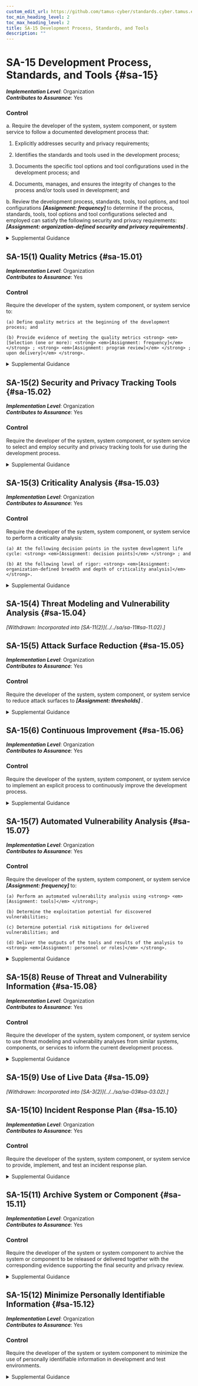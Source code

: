 ```yaml
---
custom_edit_url: https://github.com/tamus-cyber/standards.cyber.tamus.edu/tree/main/static/content/tamus.edu/TAMUS_profile.xml
toc_min_heading_level: 2
toc_max_heading_level: 2
title: SA-15 Development Process, Standards, and Tools
description: ""
---
```


# SA-15 Development Process, Standards, and Tools {#sa-15}

_**Implementation Level**_: Organization\
_**Contributes to Assurance**_: Yes

### Control

a. Require the developer of the system, system component, or system service to follow a documented development process that:

1. Explicitly addresses security and privacy requirements;

2. Identifies the standards and tools used in the development process;

3. Documents the specific tool options and tool configurations used in the development process; and

4. Documents, manages, and ensures the integrity of changes to the process and/or tools used in development; and

b. Review the development process, standards, tools, tool options, and tool configurations <strong> <em>[Assignment: frequency]</em> </strong> to determine if the process, standards, tools, tool options and tool configurations selected and employed can satisfy the following security and privacy requirements: <strong> <em>[Assignment: organization-defined security and privacy requirements]</em> </strong>.

<details>
  <summary>Supplemental Guidance</summary>

Development tools include programming languages and computer-aided design systems. Reviews of development processes include the use of maturity models to determine the potential effectiveness of such processes. Maintaining the integrity of changes to tools and processes facilitates effective supply chain risk assessment and mitigation. Such integrity requires configuration control throughout the system development life cycle to track authorized changes and prevent unauthorized changes.

</details>

## SA-15(1) Quality Metrics {#sa-15.01}

_**Implementation Level**_: Organization\
_**Contributes to Assurance**_: Yes

### Control

Require the developer of the system, system component, or system service to:

    (a) Define quality metrics at the beginning of the development process; and

    (b) Provide evidence of meeting the quality metrics <strong> <em>[Selection (one or more): <strong> <em>[Assignment: frequency]</em> </strong> ; <strong> <em>[Assignment: program review]</em> </strong> ; upon delivery]</em> </strong>.

<details>
  <summary>Supplemental Guidance</summary>

Organizations use quality metrics to establish acceptable levels of system quality. Metrics can include quality gates, which are collections of completion criteria or sufficiency standards that represent the satisfactory execution of specific phases of the system development project. For example, a quality gate may require the elimination of all compiler warnings or a determination that such warnings have no impact on the effectiveness of required security or privacy capabilities. During the execution phases of development projects, quality gates provide clear, unambiguous indications of progress. Other metrics apply to the entire development project. Metrics can include defining the severity thresholds of vulnerabilities in accordance with organizational risk tolerance, such as requiring no known vulnerabilities in the delivered system with a Common Vulnerability Scoring System (CVSS) severity of medium or high.

</details>

## SA-15(2) Security and Privacy Tracking Tools {#sa-15.02}

_**Implementation Level**_: Organization\
_**Contributes to Assurance**_: Yes

### Control

Require the developer of the system, system component, or system service to select and employ security and privacy tracking tools for use during the development process.

<details>
  <summary>Supplemental Guidance</summary>

System development teams select and deploy security and privacy tracking tools, including vulnerability or work item tracking systems that facilitate assignment, sorting, filtering, and tracking of completed work items or tasks associated with development processes.

</details>

## SA-15(3) Criticality Analysis {#sa-15.03}

_**Implementation Level**_: Organization\
_**Contributes to Assurance**_: Yes

### Control

Require the developer of the system, system component, or system service to perform a criticality analysis:

    (a) At the following decision points in the system development life cycle: <strong> <em>[Assignment: decision points]</em> </strong> ; and

    (b) At the following level of rigor: <strong> <em>[Assignment: organization-defined breadth and depth of criticality analysis]</em> </strong>.

<details>
  <summary>Supplemental Guidance</summary>

Criticality analysis performed by the developer provides input to the criticality analysis performed by organizations. Developer input is essential to organizational criticality analysis because organizations may not have access to detailed design documentation for system components that are developed as commercial off-the-shelf products. Such design documentation includes functional specifications, high-level designs, low-level designs, source code, and hardware schematics. Criticality analysis is important for organizational systems that are designated as high value assets. High value assets can be moderate- or high-impact systems due to heightened adversarial interest or potential adverse effects on the federal enterprise. Developer input is especially important when organizations conduct supply chain criticality analyses.

</details>

## SA-15(4) Threat Modeling and Vulnerability Analysis {#sa-15.04}


<prop xmlns="http://csrc.nist.gov/ns/oscal/1.0" name="status" value="withdrawn">
               <em>[Withdrawn: Incorporated into [SA-11(2)](../../sa/sa-11#sa-11.02).]</em>
            </prop>
            

## SA-15(5) Attack Surface Reduction {#sa-15.05}

_**Implementation Level**_: Organization\
_**Contributes to Assurance**_: Yes

### Control

Require the developer of the system, system component, or system service to reduce attack surfaces to <strong> <em>[Assignment: thresholds]</em> </strong>.

<details>
  <summary>Supplemental Guidance</summary>

Attack surface reduction is closely aligned with threat and vulnerability analyses and system architecture and design. Attack surface reduction is a means of reducing risk to organizations by giving attackers less opportunity to exploit weaknesses or deficiencies (i.e., potential vulnerabilities) within systems, system components, and system services. Attack surface reduction includes implementing the concept of layered defenses, applying the principles of least privilege and least functionality, applying secure software development practices, deprecating unsafe functions, reducing entry points available to unauthorized users, reducing the amount of code that executes, and eliminating application programming interfaces (APIs) that are vulnerable to attacks.

</details>

## SA-15(6) Continuous Improvement {#sa-15.06}

_**Implementation Level**_: Organization\
_**Contributes to Assurance**_: Yes

### Control

Require the developer of the system, system component, or system service to implement an explicit process to continuously improve the development process.

<details>
  <summary>Supplemental Guidance</summary>

Developers of systems, system components, and system services consider the effectiveness and efficiency of their development processes for meeting quality objectives and addressing the security and privacy capabilities in current threat environments.

</details>

## SA-15(7) Automated Vulnerability Analysis {#sa-15.07}

_**Implementation Level**_: Organization\
_**Contributes to Assurance**_: Yes

### Control

Require the developer of the system, system component, or system service <strong> <em>[Assignment: frequency]</em> </strong> to:

    (a) Perform an automated vulnerability analysis using <strong> <em>[Assignment: tools]</em> </strong>;

    (b) Determine the exploitation potential for discovered vulnerabilities;

    (c) Determine potential risk mitigations for delivered vulnerabilities; and

    (d) Deliver the outputs of the tools and results of the analysis to <strong> <em>[Assignment: personnel or roles]</em> </strong>.

<details>
  <summary>Supplemental Guidance</summary>

Automated tools can be more effective at analyzing exploitable weaknesses or deficiencies in large and complex systems, prioritizing vulnerabilities by severity, and providing recommendations for risk mitigations.

</details>

## SA-15(8) Reuse of Threat and Vulnerability Information {#sa-15.08}

_**Implementation Level**_: Organization\
_**Contributes to Assurance**_: Yes

### Control

Require the developer of the system, system component, or system service to use threat modeling and vulnerability analyses from similar systems, components, or services to inform the current development process.

<details>
  <summary>Supplemental Guidance</summary>

Analysis of vulnerabilities found in similar software applications can inform potential design and implementation issues for systems under development. Similar systems or system components may exist within developer organizations. Vulnerability information is available from a variety of public and private sector sources, including the NIST National Vulnerability Database.

</details>

## SA-15(9) Use of Live Data {#sa-15.09}


<prop xmlns="http://csrc.nist.gov/ns/oscal/1.0" name="status" value="withdrawn">
               <em>[Withdrawn: Incorporated into [SA-3(2)](../../sa/sa-03#sa-03.02).]</em>
            </prop>
            

## SA-15(10) Incident Response Plan {#sa-15.10}

_**Implementation Level**_: Organization\
_**Contributes to Assurance**_: Yes

### Control

Require the developer of the system, system component, or system service to provide, implement, and test an incident response plan.

<details>
  <summary>Supplemental Guidance</summary>

The incident response plan provided by developers may provide information not readily available to organizations and be incorporated into organizational incident response plans. Developer information may also be extremely helpful, such as when organizations respond to vulnerabilities in commercial off-the-shelf products.

</details>

## SA-15(11) Archive System or Component {#sa-15.11}

_**Implementation Level**_: Organization\
_**Contributes to Assurance**_: Yes

### Control

Require the developer of the system or system component to archive the system or component to be released or delivered together with the corresponding evidence supporting the final security and privacy review.

<details>
  <summary>Supplemental Guidance</summary>

Archiving system or system components requires the developer to retain key development artifacts, including hardware specifications, source code, object code, and relevant documentation from the development process that can provide a readily available configuration baseline for system and component upgrades or modifications.

</details>

## SA-15(12) Minimize Personally Identifiable Information {#sa-15.12}

_**Implementation Level**_: Organization\
_**Contributes to Assurance**_: Yes

### Control

Require the developer of the system or system component to minimize the use of personally identifiable information in development and test environments.

<details>
  <summary>Supplemental Guidance</summary>

Organizations can minimize the risk to an individual’s privacy by using techniques such as de-identification or synthetic data. Limiting the use of personally identifiable information in development and test environments helps reduce the level of privacy risk created by a system.

</details>

